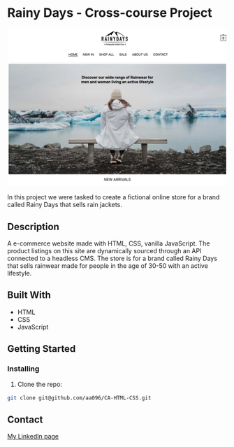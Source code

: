 # Rainy Days - Cross-course Project 

![image](/Images/rainydays.webp)

In this project we were tasked to create a fictional online store for a brand called Rainy Days that sells rain jackets. 

## Description

A e-commerce website made with HTML, CSS, vanilla JavaScript. The product listings on this site are dynamically sourced through an API connected to a headless CMS. The store is for a brand called Rainy Days that sells rainwear made for people in the age of 30-50 with an active lifestyle.

## Built With

- HTML
- CSS
- JavaScript

## Getting Started

### Installing

1. Clone the repo:

```bash
git clone git@github.com/aa096/CA-HTML-CSS.git
```

## Contact

[My LinkedIn page](www.linkedin.com/in/aashild-lauvland-rasmussen-8494a91ba)
